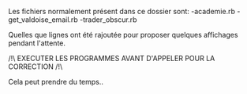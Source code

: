 Les fichiers normalement présent dans ce dossier sont:
-academie.rb
-get_valdoise_email.rb
-trader_obscur.rb

Quelles que lignes ont été rajoutée pour proposer quelques affichages pendant l'attente.

/!\ EXECUTER LES PROGRAMMES AVANT D'APPELER POUR LA CORRECTION /!\

Cela peut prendre du temps..
